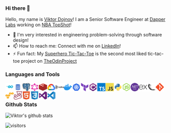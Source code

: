 ### Hi there 👋

Hello, my name is [Viktor Dojnov](https://www.linkedin.com/in/viktordojnov/)! I am a Senior Software Engineer at [Dapper Labs](https://www.dapperlabs.com/) working on [NBA TopShot](https://nbatopshot.com/)!

- 🌱 I'm very interested in engineering problem-solving through software design!
- 📫 How to reach me: Connect with me on [LinkedIn](https://www.linkedin.com/in/viktordojnov/)! 
- ⚡ Fun fact: My [Superhero Tic-Tac-Toe](https://vdojnov.github.io/Superhero-Tic-Tac-Toe/) is the second most liked tic-tac-toe project on [TheOdinProject](https://www.theodinproject.com/paths/full-stack-javascript/courses/javascript/lessons/tic-tac-toe)


### Languages and Tools

<img align="left" alt="Golang" width="26px" src="./Icons/Go-Logo_Blue.svg" />
<img align="left" alt="SQL" width="26px" src="https://raw.githubusercontent.com/github/explore/80688e429a7d4ef2fca1e82350fe8e3517d3494d/topics/sql/sql.png" />
<img align="left" alt="Postgres" width="26px" src="./Icons/postgresql-original.svg" />
<img align="left" alt="GraphQL" width="26px" src="./Icons/graphql-svg.svg" />
<img align="left" alt="Redis" width="26px" src="./Icons/redis-log.svg" />
<img align="left" alt="GCP" width="26px" src="./Icons/gcp-svg.svg" />
<img align="left" alt="Kafka" width="26px" src="./Icons/kafka-svg.svg" />
<img align="left" alt="Docker" width="26px" src="./Icons/docker-svg.svg" />
<img align="left" alt="Kubernetes" width="26px" src="./Icons/kubernetes-svg.svg" />
<img align="left" alt="Terraform" width="26px" src="./Icons/terraform-svg.svg" />
<img align="left" alt="CSharp" width="26px" src="./Icons/csharp-original.svg" />
<img align="left" alt="TypeScript" width="26px" src="./Icons/typescript-original.svg" />
<img align="left" alt="JavaScript" width="26px" src="./Icons/javascript-original.svg" />
<img align="left" alt="Python" width="26px" src="./Icons/python-original.svg" />
<img align="left" alt="NodeJS" width="26px" src="./Icons/nodejs-original.svg" />
<img align="left" alt="dotnetcore" width="26px" src="./Icons/dotnetcore-original.svg" />
<img align="left" alt="expressJS" width="26px" src="./Icons/express-original.svg" />
<img align="left" alt="Flask" width="26px" src="./Icons/flask-original.svg" />
<img align="left" alt="Git" width="26px" src="./Icons/git-original.svg" />
<img align="left" alt="AWS" width="26px" src="./Icons/amazonwebservices-original.svg" />
<img align="left" alt="Jest" width="26px" src="./Icons/jest-plain.svg" />
<img align="left" alt="HTML5" width="26px" src="./Icons/html5-original.svg" />
<img align="left" alt="CSS3" width="26px" src="./Icons/css3-original.svg" />
<img align="left" alt="VisualStudio" width="26px" src="./Icons/visualstudio-plain.svg" />
<img align="left" alt="VSCode" width="26px" src="./Icons/vscode-original.svg" />

<br>
<br>

### Github Stats

![Viktor's github stats](https://github-readme-stats.vercel.app/api?username=vdojnov&theme=dark)

<!-- ### Social
<a href="https://www.linkedin.com/in/viktordojnov/">
  <img align="left" alt="linkedIn" width="26px" src="https://cdn-icons-png.flaticon.com/512/174/174857.png" />
</a>
<a href="https://www.hackerrank.com/viktordojnov">
  <img align="left" alt="hackerRank" width="26px" src="https://hrcdn.net/community-frontend/assets/favicon-ddc852f75a.png" />
</a>
<a href="https://leetcode.com/dojnov/">
  <img align="left" alt="leetcode" width="26px" src="https://assets.leetcode.com/static_assets/public/icons/favicon-160x160.png" />
</a>

<br>
<br> -->

![visitors](https://visitor-badge.glitch.me/badge?page_id=vdojnov&left_color=black&right_color=blue)
